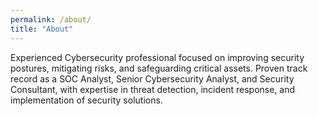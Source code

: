 ```yaml
---
permalink: /about/
title: "About"
---
```


Experienced Cybersecurity professional focused on improving security postures, mitigating risks, and safeguarding critical assets. Proven track record as a SOC Analyst, Senior Cybersecurity Analyst, and Security Consultant, with expertise in threat detection, incident response, and implementation of security solutions.
